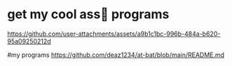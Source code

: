 # get my cool ass🐐 programs


https://github.com/user-attachments/assets/a9b1c1bc-996b-484a-b620-95a09250212d



#my programs https://github.com/deaz1234/at-bat/blob/main/README.md
